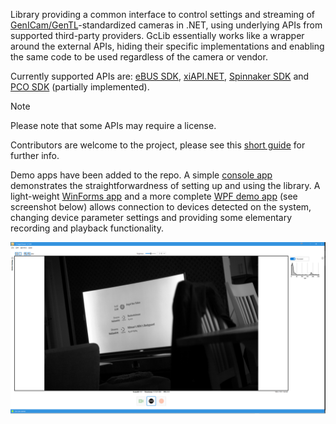 Library providing a common interface to control settings and streaming of [GenICam/GenTL](https://www.emva.org/standards-technology/genicam/)-standardized cameras in .NET, using underlying APIs from supported third-party providers.
GcLib essentially works like a wrapper around the external APIs, hiding their specific implementations and enabling the same code to be used regardless of the camera or vendor.

Currently supported APIs are: 
[eBUS SDK](https://www.pleora.com/machine-vision-connectivity/ebus-sdk/),
[xiAPI.NET](https://www.ximea.com/support/wiki/apis/xiAPINET),
[Spinnaker SDK](https://www.teledynevisionsolutions.com/products/spinnaker-sdk/?model=Spinnaker%20SDK&vertical=machine%20vision&segment=iis) and
[PCO SDK](https://www.excelitas.com/product/pco-software-development-kits) (partially implemented). 

> [!NOTE]
> Please note that some APIs may require a license.

Contributors are welcome to the project, please see this [short guide](CONTRIBUTING.md) for further info.

Demo apps have been added to the repo. A simple [console app](samples/GcLib.Samples.ConsoleApp) demonstrates the straightforwardness of setting up and using the library. A light-weight [WinForms app](samples/GcLib.Samples.WinFormsDemoApp) and a more complete [WPF demo app](samples/GcLib.Samples.WPFDemoApp) (see screenshot below) allows connection to devices detected on the system, changing device parameter settings and providing some elementary recording and playback functionality.

![alt text](samples/GcLib.Samples.WPFDemoApp/Resources/Images/WFPDemoApp_screenshot.png)
